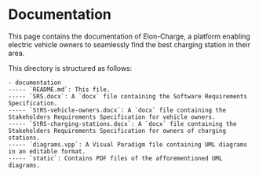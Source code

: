 # Documentation

This page contains the documentation of Elon-Charge, a platform enabling
electric vehicle owners to seamlessly find the best charging station in their
area.

This directory is structured as follows:
```
- documentation
----- `README.md`: This file.
----- `SRS.docx`: A `docx` file containing the Software Requirements Specification.
----- `StRS-vehicle-owners.docx`: A `docx` file containing the
Stakeholders Requirements Specification for vehicle owners.
----- `StRS-charging-stations.docx`: A `docx` file containing the
Stakeholders Requirements Specification for owners of charging stations.
----- `diagrams.vpp`: A Visual Paradigm file containing UML diagrams in an editable format.
----- `static`: Contains PDF files of the afforementioned UML diagrams.
```
